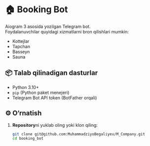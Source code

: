 # 🏠 Booking Bot

Aiogram 3 asosida yozilgan Telegram bot.  
Foydalanuvchilar quyidagi xizmatlarni bron qilishlari mumkin:
- Kottejlar
- Tapchan
- Basseyn
- Sauna

## 📦 Talab qilinadigan dasturlar

- Python 3.10+
- `pip` (Python paket menejeri)
- Telegram Bot API token (BotFather orqali)

## ⚙️ O‘rnatish

1. **Repository**ni yuklab oling yoki klon qiling:
   ```bash
   git clone git@github.com:MuhammadziyoBegaliyev/M_Company.git
   cd booking_bot

